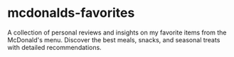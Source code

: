 # mcdonalds-favorites
A collection of personal reviews and insights on my favorite items from the McDonald's menu. Discover the best meals, snacks, and seasonal treats with detailed recommendations.
